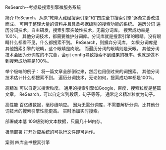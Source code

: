 ReSearch--考据级搜索引擎微服务系统

简介
ReSearch，从原“乾隆大藏经搜索引擎”和“四库全书搜索引擎”逐渐完善改进而成。
可用于整理大量的资料并且具备考据级别的搜索功能的系统。
遍历分词
遍历分词技术，自主研发，搜索引擎突破性技术，无需分词库。
搜索成功率是100%。
其他分词技术，都需要维护分词库。分词库就是搜索引擎的眼睛。没有眼睛什么都看不见，什么都搜索不到。
ReSearch，则摒弃分词库。
如果分词库是其他搜索引擎的眼睛，这个眼睛是肉眼。
而遍历分词的眼睛则是天眼。
其他分词技术会因为分词库的不完善，会git config导致搜索不到结果的概率。也就是做不到搜索成功率是100%。

举个极端的例子：
将一篇文章全部倒过来，然后也用倒过来的词搜索。
其他分词技术估计什么都搜索不到。
遍历分词技术，无论如何，搜索成功率都是100%。

高精准
可以自定义搜索粒度。
通用的搜索引擎如Google，百度，搜索粒度是整篇文章。
ReSearch，可以自定义到段落，句子等等。
通常定义精准粒度为句子。

高性能
百亿级数据，毫秒级响应。
因为无需分词库，不需要解析分词，比其他分词技术的搜索引擎性能更高。
实时添加实时搜索。

部署成本低
10G级别的文本数据，只需几十M内存。

极简部署
打开对应系统的可执行文件即可运作。

案例
四库全书搜索引擎 